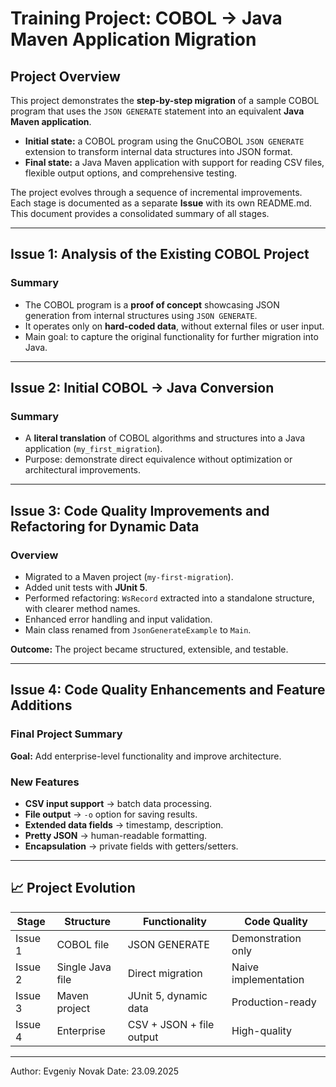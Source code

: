 # Training Project: COBOL → Java Maven Application Migration

## Project Overview
This project demonstrates the **step-by-step migration** of a sample COBOL program that uses the `JSON GENERATE` statement into an equivalent **Java Maven application**.  

- **Initial state:** a COBOL program using the GnuCOBOL `JSON GENERATE` extension to transform internal data structures into JSON format.  
- **Final state:** a Java Maven application with support for reading CSV files, flexible output options, and comprehensive testing.  

The project evolves through a sequence of incremental improvements.  
Each stage is documented as a separate **Issue** with its own README.md.  
This document provides a consolidated summary of all stages.

---

## Issue 1: Analysis of the Existing COBOL Project

### Summary
- The COBOL program is a **proof of concept** showcasing JSON generation from internal structures using `JSON GENERATE`.  
- It operates only on **hard-coded data**, without external files or user input.  
- Main goal: to capture the original functionality for further migration into Java.

---

## Issue 2: Initial COBOL → Java Conversion

### Summary
- A **literal translation** of COBOL algorithms and structures into a Java application (`my_first_migration`).  
- Purpose: demonstrate direct equivalence without optimization or architectural improvements.

---

## Issue 3: Code Quality Improvements and Refactoring for Dynamic Data

### Overview
- Migrated to a Maven project (`my-first-migration`).  
- Added unit tests with **JUnit 5**.  
- Performed refactoring: `WsRecord` extracted into a standalone structure, with clearer method names.  
- Enhanced error handling and input validation.  
- Main class renamed from `JsonGenerateExample` to `Main`.

**Outcome:** The project became structured, extensible, and testable.

---

## Issue 4: Code Quality Enhancements and Feature Additions

### Final Project Summary
**Goal:** Add enterprise-level functionality and improve architecture.

### New Features
- **CSV input support** → batch data processing.  
- **File output** → `-o` option for saving results.  
- **Extended data fields** → timestamp, description.  
- **Pretty JSON** → human-readable formatting.  
- **Encapsulation** → private fields with getters/setters.  

---

## 📈 Project Evolution

| Stage   | Structure      | Functionality              | Code Quality       |
|---------|----------------|----------------------------|--------------------|
| Issue 1 | COBOL file     | JSON GENERATE              | Demonstration only |
| Issue 2 | Single Java file | Direct migration         | Naive implementation |
| Issue 3 | Maven project  | JUnit 5, dynamic data      | Production-ready   |
| Issue 4 | Enterprise     | CSV + JSON + file output   | High-quality       |

---

Author: Evgeniy Novak
Date: 23.09.2025  
